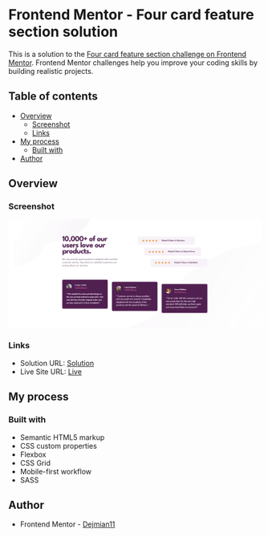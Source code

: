 # Frontend Mentor - Four card feature section solution

This is a solution to the [Four card feature section challenge on Frontend Mentor](https://www.frontendmentor.io/challenges/four-card-feature-section-weK1eFYK). Frontend Mentor challenges help you improve your coding skills by building realistic projects. 

## Table of contents

- [Overview](#overview)
  - [Screenshot](#screenshot)
  - [Links](#links)
- [My process](#my-process)
  - [Built with](#built-with)
- [Author](#author)

## Overview

### Screenshot

![](https://github.com/Dejmian11/8-Social-proof-section/blob/master/images/design/Screenshot%20-%20Frontend%20Mentor%20Social%20proof%20section.png)

### Links

- Solution URL: [Solution](https://www.frontendmentor.io/solutions/social-proof-section-build-with-sass-vfoTWRJ1_x)
- Live Site URL: [Live](https://ubiquitous-praline-ee4a7a.netlify.app/)

## My process

### Built with

- Semantic HTML5 markup
- CSS custom properties
- Flexbox
- CSS Grid
- Mobile-first workflow
- SASS

## Author

- Frontend Mentor - [Dejmian11](https://www.frontendmentor.io/profile/Dejmian11)

